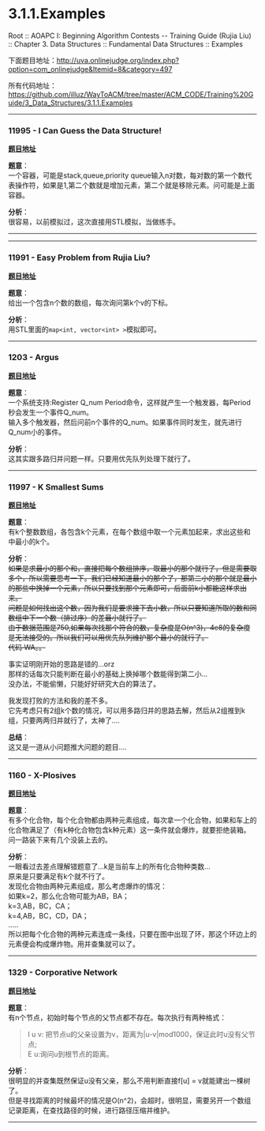 3.1.1.Examples  
==  
  
Root :: AOAPC I: Beginning Algorithm Contests -- Training Guide (Rujia Liu) :: Chapter 3. Data Structures :: Fundamental Data Structures :: Examples  
  
下面题目地址：http://uva.onlinejudge.org/index.php?option=com_onlinejudge&Itemid=8&category=497  
  
所有代码地址：https://github.com/illuz/WayToACM/tree/master/ACM_CODE/Training%20Guide/3_Data_Structures/3.1.1.Examples  
  
---  
  
  
### **11995 - I Can Guess the Data Structure!**  
  
**[题目地址](http://uva.onlinejudge.org/index.php?option=com_onlinejudge&Itemid=8&category=497&page=show_problem&problem=3146)**  
  
  
**题意**：  
一个容器，可能是stack,queue,priority queue输入n对数，每对数的第一个数代表操作符，如果是1,第二个数就是增加元素，第二个就是移除元素。问可能是上面容器。  
  
**分析**：  
很容易，以前模拟过，这次直接用STL模拟，当做练手。  
  
  
---  
  
  
  
  
---  
  
### **11991 - Easy Problem from Rujia Liu?**  
  
**[题目地址](http://uva.onlinejudge.org/index.php?option=com_onlinejudge&Itemid=8&category=497&page=show_problem&problem=3142)**  
  
  
**题意**：  
给出一个包含n个数的数组，每次询问第k个v的下标。  
  
**分析**：  
用STL里面的`map<int, vector<int> >`模拟即可。  
  
  
  
  
---  
  
### **1203 - Argus**  
  
**[题目地址](http://uva.onlinejudge.org/index.php?option=com_onlinejudge&Itemid=8&category=497&page=show_problem&problem=3644)**  
  
  
**题意**：  
一个系统支持:Register Q_num Period命令，这样就产生一个触发器，每Period秒会发生一个事件Q_num。  
输入多个触发器，然后问前n个事件的Q_num。如果事件同时发生，就先进行Q_num小的事件。  
  
**分析**：  
这其实跟多路归并问题一样。只要用优先队列处理下就行了。  
  
  
  
---  
  
### **11997 - K Smallest Sums**  
  
**[题目地址](http://uva.onlinejudge.org/index.php?option=com_onlinejudge&Itemid=8&category=497&page=show_problem&problem=3148)**  
  
  
**题意**：  
有k个整数数组，各包含k个元素，在每个数组中取一个元素加起来，求出这些和中最小的k个。  
  
**分析**：  
<s>如果是求最小的那个和，直接把每个数组排序，取最小的那个就行了，但是需要取多个，所以需要思考一下。我们已经知道最小的那个了，那第二小的那个就是最小的那些中换掉一个元素，所以只要找到那个元素即可，后面前k小都能这样求出来。  
问题是如何找出这个数，因为我们是要求接下去小数，所以只要知道所取的数和同数组中下一个数（排过序）的差最小就行了。  
由于数据范围是750,如果每次找那个符合的数，复杂度是O(n^3)，4e8的复杂度是无法接受的。所以我们可以用优先队列维护那个最小的就行了。  
代码·WA。。  
</s>  
  
事实证明刚开始的思路是错的...orz  
那样的话每次只能判断在最小的基础上换掉哪个数能得到第二小...  
没办法，不能偷懒，只能好好研究大白的算法了。  
  
我发现打败的方法和我的差不多。  
它先考虑只有2组k个数的情况，可以用多路归并的思路去解，然后从2组推到k组，只要两两归并就行了，太神了....  
  
**总结**：  
这又是一道从小问题推大问题的题目....  
  
  
---  
  
### **1160 - X-Plosives**  
  
**[题目地址](http://uva.onlinejudge.org/index.php?option=com_onlinejudge&Itemid=8&category=497&page=show_problem&problem=3601)**  
  
  
**题意**：  
有多个化合物，每个化合物都由两种元素组成，每次拿一个化合物，如果和车上的化合物满足了（有k种化合物包含k种元素）这一条件就会爆炸，就要拒绝装箱。  
问一路装下来有几个没装上去的。  
  
**分析**：  
一眼看过去差点理解错题意了...k是当前车上的所有化合物种类数...  
原来是只要满足有k个就不行了。  
发现化合物由两种元素组成，那么考虑爆炸的情况：  
如果k=2，那么化合物可能为AB，BA；  
k=3,AB，BC，CA；  
k=4,AB，BC，CD，DA；  
.....  
所以把每个化合物的两种元素连成一条线，只要在图中出现了环，那这个环边上的元素便会构成爆炸物。用并查集就可以了。  
  
  
  
  
---  
  
### **1329 - Corporative Network**  
  
**[题目地址](http://uva.onlinejudge.org/index.php?option=com_onlinejudge&Itemid=8&category=497&page=show_problem&problem=4075)**  
  
  
**题意**：  
有n个节点，初始时每个节点的父节点都不存在。每次执行有两种格式：  
> I u v: 把节点u的父亲设置为v，距离为|u-v|mod1000，保证此时u没有父节点;  
E u:询问u到根节点的距离。  
  
**分析**：  
很明显的并查集既然保证u没有父亲，那么不用判断直接f[u] = v就能建出一棵树了。  
但是寻找距离的时候最坏的情况是O(n^2)，会超时，很明显，需要另开一个数组记录距离，在查找路径的时候，进行路径压缩并维护。  
  
  
---  
